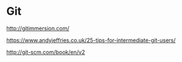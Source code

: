 # Git

http://gitimmersion.com/

https://www.andyjeffries.co.uk/25-tips-for-intermediate-git-users/

http://git-scm.com/book/en/v2


